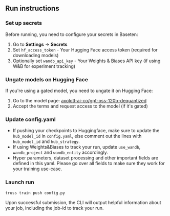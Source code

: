 ## Run instructions

### Set up secrets
Before running, you need to configure your secrets in Baseten:
1. Go to **Settings** → **Secrets**
2. Set `hf_access_token` - Your Hugging Face access token (required for downloading models)
3. Optionally set `wandb_api_key` - Your Weights & Biases API key (if using W&B for experiment tracking)

### Ungate models on Hugging Face
If you're using a gated model, you need to ungate it on Hugging Face:
1. Go to the model page: [axolotl-ai-co/gpt-oss-120b-dequantized](https://huggingface.co/axolotl-ai-co/gpt-oss-120b-dequantized)
2. Accept the terms and request access to the model (if it's gated)

### Update config.yaml 
- If pushing your checkpoints to Huggingface, make sure to update the `hub_model_id` in `config.yaml`, else comment out the lines with `hub_model_id` and `hub_strategy`. 
- If using Weights&Biases to track your run, update `use_wandb`, `wandb_project` and `wandb_entity` accordingly. 
- Hyper parameters, dataset processing and other important fields are defined in this yaml. Please go over all fields to make sure they work for your training use-case. 

### Launch run 

```
truss train push config.py
```

Upon successful submission, the CLI will output helpful information about your job, including the job-id to track your run.